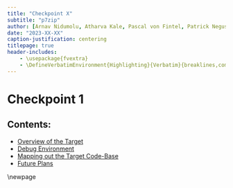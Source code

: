 ```yaml
---
title: "Checkpoint X"
subtitle: "p7zip"
author: [Arnav Nidumolu, Atharva Kale, Pascal von Fintel, Patrick Negus]
date: "2023-XX-XX"
caption-justification: centering
titlepage: true
header-includes:
    - \usepackage{fvextra}
    - \DefineVerbatimEnvironment{Highlighting}{Verbatim}{breaklines,commandchars=\\\{\}}
---
```


# Checkpoint 1

## Contents:

-   [Overview of the Target](#overview-of-the-target)
-   [Debug Environment](#debug-environment)
-   [Mapping out the Target Code-Base](#mapping-out-the-target-code-base)
-   [Future Plans](#future-plans)

\newpage


